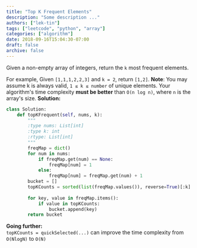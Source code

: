 ```yaml
---
title: "Top K Frequent Elements"
description: "Some description ..."
authors: ["lek-tin"]
tags: ["leetcode", "python", "array"]
categories: ["algorithm"]
date: 2018-09-16T15:04:30-07:00
draft: false
archive: false
---
```

Given a non-empty array of integers, return the `k` most frequent elements.

For example,
Given `[1,1,1,2,2,3]` and `k = 2`, return `[1,2]`.
**Note**: 
You may assume k is always valid, `1 ≤ k ≤ number` of unique elements.
Your algorithm's time complexity **must be better** than `O(n log n)`, where `n` is the array's size.
**Solution:**
```python
class Solution:
    def topKFrequent(self, nums, k):
        """
        :type nums: List[int]
        :type k: int
        :rtype: List[int]
        """
        freqMap = dict()
        for num in nums:
            if freqMap.get(num) == None:
                freqMap[num] = 1
            else:
                freqMap[num] = freqMap.get(num) + 1
        bucket = []
        topKCounts = sorted(list(freqMap.values()), reverse=True)[:k]
            
        for key, value in freqMap.items():
            if value in topKCounts:
                bucket.append(key)
        return bucket
```
**Going further:**    
`topKCounts = quickSelected(...)` can improve the time complexity from `O(NlogN)` to `O(N)`